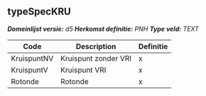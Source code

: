 ﻿## typeSpecKRU

*__Domeinlijst versie:__ d5*
*__Herkomst definitie:__ PNH*
*__Type veld:__ TEXT*

|__Code__ |__Description__ |__Definitie__	|
|	---	|	---	|   ---	| 
| KruispuntNV | Kruispunt zonder VRI | x |
| KruispuntV | Kruispunt VRI | x |
| Rotonde | Rotonde | x |
